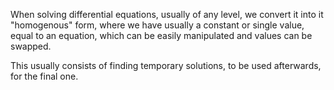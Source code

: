 When solving differential equations, usually of any level, we convert it into it "homogenous" form, where we have usually a constant or single value, equal to an equation, which can be easily manipulated and values can be swapped.

This usually consists of finding temporary solutions, to be used afterwards, for the final one.
